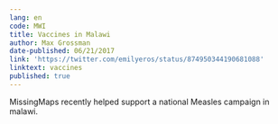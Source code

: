 ```yaml
---
lang: en
code: MWI
title: Vaccines in Malawi
author: Max Grossman
date-published: 06/21/2017
link: 'https://twitter.com/emilyeros/status/874950344190681088'
linktext: vaccines
published: true
---
```

MissingMaps recently helped support a national Measles campaign in malawi.
